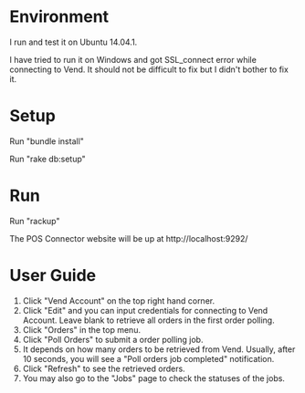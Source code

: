 # Environment
I run and test it on Ubuntu 14.04.1.

I have tried to run it on Windows and got SSL_connect error while connecting to Vend.  It should not be difficult to fix but I didn't bother to fix it.

# Setup
Run "bundle install"

Run "rake db:setup"

# Run
Run "rackup"

The POS Connector website will be up at http://localhost:9292/

# User Guide
1. Click "Vend Account" on the top right hand corner.
2. Click "Edit" and you can input credentials for connecting to Vend Account.  Leave blank to retrieve all orders in the first order polling.
3. Click "Orders" in the top menu.
4. Click "Poll Orders" to submit a order polling job.
5. It depends on how many orders to be retrieved from Vend.  Usually, after 10 seconds, you will see a "Poll orders job completed" notification.
6. Click "Refresh" to see the retrieved orders.
7. You may also go to the "Jobs" page to check the statuses of the jobs.

